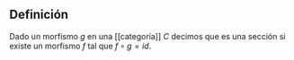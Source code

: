 
## Definición

Dado un morfismo $g$ en una [[categoría]] $C$ decimos que es una sección si existe un morfismo $f$ tal que $f\circ g = id$.
